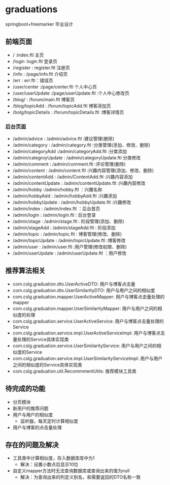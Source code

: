# graduations
springboot+freemarker 毕业设计
## 前端页面
- / :index.ftl 主页
- /login :login.ftl 登录页
- /register : register.ftl 注册页
- /info : /page/info.ftl 介绍页
- /err : err.ftl：错误页
- /user/center :/page/center.ftl 个人中心页
- /user/userUpdate :/page/userUpdate.ftl :个人中心修改页
- /blog/ : /forum/main.ftl 博客页
- /blog/topicAdd : /forum/topicAdd.ftl 博客添加页
- /bolg/topicDetails : /forum/topicDetails.ftl :博客详情页
### 后台页面
- /admin/advice : /admin/advice.ftl :建议管理(删除)
- /admin/category : /admin/category.ftl :分类管理(添加、修改、删除)
- /admin/categoryAdd :/admin/categoryAdd.ftl :分类添加
- /admin/categroyUpdate : /admin/categoryUpdate.ftl 分类修改
-  /admin/comment : /admin/comment.ftl :评论管理(删除)
- /admin/content : /admin/content.ftl :兴趣内容管理(添加、修改、删除)
- /admin/contentAdd : /admin/ContentAdd.ftl :兴趣内容添加
- /admin/contentUpdate : /admin/contentUpdate.ftl :兴趣内容修改
- /admin/hobby :/admin/hobby.ftl ：兴趣名称
- /admin/hobbyAdd : /admin/hobbyAdd.ftl :兴趣添加
- /admin/hobbyUpdate : /admin/hobbyUpdate.ftl :兴趣修改
- /admin/index : /admin/index.ftl ：后台首页
- /admin/login : /admin/login.ftl : 后台登录
- /admin/stage : /admin/stage.ftl : 阶段管理(添加、删除)
- /admin/stageAdd : /admin/stageAdd.ftl : 阶段添加
- /admin/topic : /admin/topic.ftl : 博客管理(修改、删除)
- /admin/topicUpdate : /admin/topicUpdate.ftl :博客修改
- /admin/user : /admin/user.ftl :用户管理(修改权限、删除)
- /admin/userUpdate : /admin/userUpdate.ftl ：用户修改

## 推荐算法相关
- com.cslg.graduation.dto.UserActiveDTO: 用户与博客点击量
- com.cslg.graduation.dto.UserSimilarityDTO: 用户与用户之间的相似度
- com.cslg.graduation.mapper.UserActiveMapper: 用户与博客点击量处理的mapper
- com.cslg.graduation.mapper.UserSimilarityMapper: 用户与用户之间的相似度的处理
- com.cslg.graduation.service.UserActiveService: 用户与博客点击量处理的Service
- com.cslg.graduation.service.impl.UserActiveServiceImpl: 用户与博客点击量处理的Service具体实现类
- com.cslg.graduation.service.UserSimilarityService: 用户与用户之间的相似度的Service
- com.cslg.graduation.service.impl.UserSimilarityServiceImpl: 用户与用户之间的相似度的Service具体实现类
- com.cslg.graduation.util.RecommmentUtils: 推荐模块工具类

## 待完成的功能
- 分页模块
- 新用户的推荐问题
- 用户与用户的相似度
    - 监听器，每天定时计算相似度
- 用户与博客的点击量处理
## 存在的问题及解决
- 工具类中计算相似度，存入数据库库中为1
  - 解决：设置小数点后显示10位
- 自定义mapper方法时无法查询数据库或查询出来的值为null
  - 解决：为查询出来的列定义别名，和需要返回的DTO名称一致
